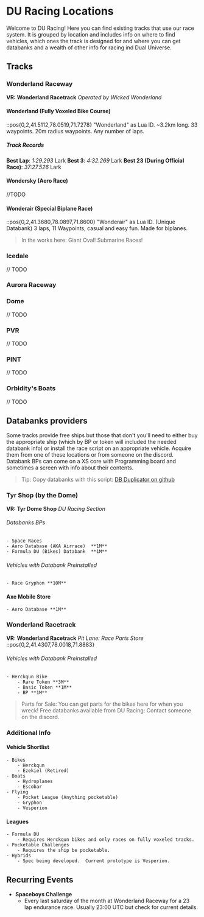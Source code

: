 # DU Racing Locations
Welcome to DU Racing! Here you can find existing tracks that use our race system. It is grouped by location and includes info on where to find vehicles, which ones the track is designed for and where you can get databanks and a wealth of other info for racing ind Dual Universe.

## Tracks
### Wonderland Raceway
**VR: Wonderland Racetrack**
*Operated by Wicked Wonderland*

#### Wonderland (Fully Voxeled Bike Course)
::pos{0,2,41.5112,78.0519,71.7278}
"Wonderland" as Lua ID.
~3.2km long. 33 waypoints. 20m radius waypoints. Any number of laps.
##### Track Records
**Best Lap**: *1:29.293* Lark
**Best 3**: *4:32.269* Lark
**Best 23 (During Official Race)**: *37:27.526* Lark

#### Wondersky (Aero Race)
//TODO

#### Wonderair (Special Biplane Race)
::pos{0,2,41.3680,78.0897,71.8600}
"Wonderair" as Lua ID. (Unique Databank)
3 laps, 11 Waypoints, casual and easy fun.  Made for biplanes.

> In the works here: Giant Oval! Submarine Races!

### Icedale 
// TODO

### Aurora Raceway

### Dome
// TODO

### PVR
// TODO

### PINT
// TODO

### Orbidity's Boats
// TODO


## Databanks providers
Some tracks provide free ships but those that don't you'll need to either buy the appropriate ship (which by BP or token will included the needed databank info) or install the race script on an appropriate vehicle.  Acquire them from one of these locations or from someone on the discord.  Databank BPs can come on a XS core with Programming board and sometimes a screen with info about their contents.
> Tip: Copy databanks with this script: [DB Duplicator on github](https://github.com/asc2030/du-duplicate-databank)

### Tyr Shop (by the Dome)
**VR: Tyr Dome Shop**
*DU Racing Section*


###### Databanks BPs
    - Space Races
    - Aero Database (AKA Airrace)  **1M**
    - Formula DU (Bikes) Databank  **1M**

###### Vehicles with Databank Preinstalled
    - Race Gryphon **10M**

#### Axe Mobile Store
    - Aero Database **1M**

### Wonderland Racetrack
**VR: Wonderland Racetrack**
*Pit Lane: Race Parts Store*
::pos{0,2,41.4307,78.0018,71.8883}

###### Vehicles with Databank Preinstalled
    - Herckqun Bike 
        - Rare Token **3M**
        - Basic Token **1M**
        - BP **1M**

> Parts for Sale: You can get parts for the bikes here for when you wreck!
> Free databanks available from DU Racing: Contact someone on the discord.

### Additional Info

#### Vehicle Shortlist
    - Bikes
        - Herckqun
        - Ezekiel (Retired) 
    - Boats
        - Hydroplanes
        - Escobar
    - Flying
        - Pocket League (Anything pocketable)
        - Gryphon
        - Vesperion

#### Leagues
    - Formula DU
        - Requires Herckqun bikes and only races on fully voxeled tracks.
    - Pocketable Challenges
        - Requires the ship be pocketable. 
    - Hybrids
        - Spec being developed.  Current prototype is Vesperion.

## Recurring Events

- **Spaceboys Challenge**
    - Every last saturday of the month at Wonderland Raceway for a 23 lap endurance race.  Usually 23:00 UTC but check for current details.
